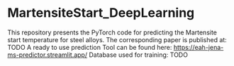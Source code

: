 # MartensiteStart_DeepLearning
This repository presents the PyTorch code for predicting the Martensite start temperature for steel alloys. The corresponding paper is published at: TODO
A ready to use prediction Tool can be found here: https://eah-jena-ms-predictor.streamlit.app/
Database used for training: TODO